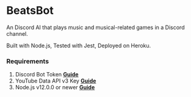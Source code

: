 # BeatsBot
An Discord AI that plays music and musical-related games in a Discord channel.

Built with Node.js, Tested with Jest, Deployed on Heroku.

### Requirements

1. Discord Bot Token **[Guide](https://discordjs.guide/preparations/setting-up-a-bot-application.html#creating-your-bot)**
2. YouTube Data API v3 Key **[Guide](https://developers.google.com/youtube/v3/getting-started)**  
3. Node.js v12.0.0 or newer **[Guide](https://nodejs.org/en/)**
